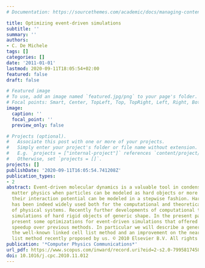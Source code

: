 ```yaml
---
# Documentation: https://sourcethemes.com/academic/docs/managing-content/

title: Optimizing event-driven simulations
subtitle: ''
summary: ''
authors:
- C. De Michele
tags: []
categories: []
date: '2011-01-01'
lastmod: 2020-09-11T18:05:54+02:00
featured: false
draft: false

# Featured image
# To use, add an image named `featured.jpg/png` to your page's folder.
# Focal points: Smart, Center, TopLeft, Top, TopRight, Left, Right, BottomLeft, Bottom, BottomRight.
image:
  caption: ''
  focal_point: ''
  preview_only: false

# Projects (optional).
#   Associate this post with one or more of your projects.
#   Simply enter your project's folder or file name without extension.
#   E.g. `projects = ["internal-project"]` references `content/project/deep-learning/index.md`.
#   Otherwise, set `projects = []`.
projects: []
publishDate: '2020-09-11T16:05:54.741208Z'
publication_types:
- 2
abstract: Event-driven molecular dynamics is a valuable tool in condensed and soft
  matter physics when particles can be modeled as hard objects or more generally if
  their interaction potential can be modeled in a stepwise fashion. Hard spheres model
  has been indeed widely used both for the computational and theoretical description
  of physical systems. Recently further developments of computational techniques allow
  simulations of hard rigid objects of generic shape. In the present paper we will
  present some optimizations for event-driven simulations that offered a significant
  speedup over previous methods. In particular we will describe a generalization of
  the well-known linked cell list method and an improvement on the nearest neighbor
  list method recently proposed by us. © 2010 Elsevier B.V. All rights reserved.
publication: '*Computer Physics Communications*'
url_pdf: https://www.scopus.com/inward/record.uri?eid=2-s2.0-79958174585&doi=10.1016%2fj.cpc.2010.11.012&partnerID=40&md5=30ae0ca9a579591815d734a55af34ef2
doi: 10.1016/j.cpc.2010.11.012
---
```

